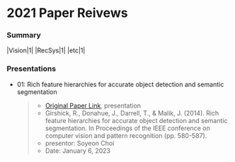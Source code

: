 # 2021 Paper Reivews   

### Summary   
|Vision|1|
|RecSys|1|
|etc|1|


### Presentations
* 01: Rich feature hierarchies for accurate object detection and semantic segmentation   
  > + [Original Paper Link](https://arxiv.org/abs/1311.2524), presentation   
  > + Girshick, R., Donahue, J., Darrell, T., & Malik, J. (2014). Rich feature hierarchies for accurate object detection and semantic segmentation. In Proceedings of the IEEE conference on computer vision and pattern recognition (pp. 580-587).
  > + presentor: Soyeon Choi   
  > + Date: January 6, 2023
